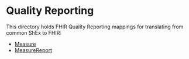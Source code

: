 # Quality Reporting 

This directory holds FHIR Quality Reporting mappings for translating from common ShEx to FHIR:
* [Measure](https://www.hl7.org/fhir/measure.html)
* [MeasureReport](https://www.hl7.org/fhir/measurereport.html)
